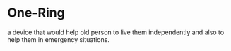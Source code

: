 # One-Ring
a device that would help old person to live them independently and also to help them in emergency situations. 
